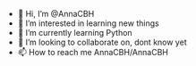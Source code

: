 - 👋 Hi, I’m @AnnaCBH
- 👀 I’m interested in learning new things
- 🌱 I’m currently learning Python
- 💞️ I’m looking to collaborate on, dont know yet
- 📫 How to reach me AnnaCBH/AnnaCBH 

<!---
AnnaCBH/AnnaCBH is a ✨ special ✨ repository because its `README.md` (this file) appears on your GitHub profile.
You can click the Preview link to take a look at your changes.
--->
